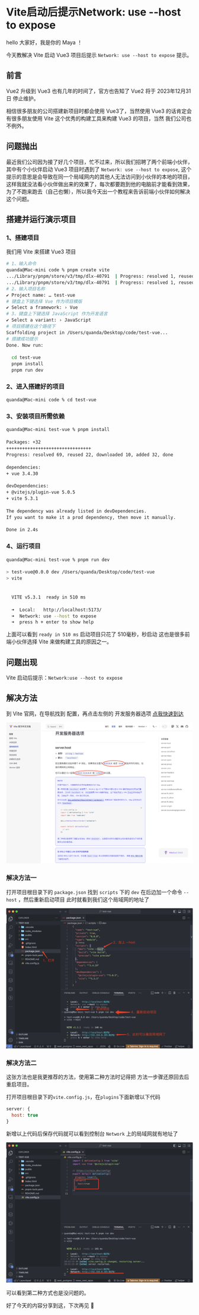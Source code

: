# Vite启动后提示Network: use --host to expose

hello 大家好，我是你的 Maya ！

今天教解决 Vite 启动 Vue3 项目后提示 `Network: use --host to expose` 提示。

## 前言

Vue2 升级到 Vue3 也有几年的时间了，官方也告知了 Vue2 将于 2023年12月31日 停止维护。

相信很多朋友的公司搭建新项目时都会使用 Vue3了，当然使用 Vue3 的话肯定会有很多朋友使用 Vite 这个优秀的构建工具来构建 Vue3 的项目，当然 我们公司也不例外。


## 问题抛出

最近我们公司因为接了好几个项目，忙不过来，所以我们招聘了两个前端小伙伴，其中有个小伙伴启动 Vue3 项目时遇到了 `Network: use --host to expose`, 这个提示的意思是会导致在同一个局域网内的其他人无法访问到小伙伴的本地的项目，这样我就没法看小伙伴做出来的效果了，每次都要跑到他的电脑前才能看到效果，为了不跑来跑去（自己也懒），所以我今天出一个教程来告诉前端小伙伴如何解决这个问题。

## 搭建并运行演示项目

### 1、搭建项目

我们用 Vite 来搭建 Vue3 项目

```bash
# 1、输入命令
quanda@Mac-mini code % pnpm create vite 
.../Library/pnpm/store/v3/tmp/dlx-40791  | Progress: resolved 1, reused 0, downl.../Library/pnpm/store/v3/tmp/dlx-40791  |   +1 +
.../Library/pnpm/store/v3/tmp/dlx-40791  | Progress: resolved 1, reused 0, downl.../Library/pnpm/store/v3/tmp/dlx-40791  | Progress: resolved 1, reused 0, downl.../Library/pnpm/store/v3/tmp/dlx-40791  | Progress: resolved 1, reused 0, downloaded 1, added 1, done
# 2、输入项目名称
✔ Project name: … test-vue
# 键盘上下键选择 Vue 作为项目模版
✔ Select a framework: › Vue
# 3、键盘上下键选择 JavaScript 作为开发语言
✔ Select a variant: › JavaScript
# 项目搭建在这个路径下
Scaffolding project in /Users/quanda/Desktop/code/test-vue...
# 搭建成功提示
Done. Now run:
  
  cd test-vue
  pnpm install
  pnpm run dev
```

### 2、进入搭建好的项目

```bash
quanda@Mac-mini code % cd test-vue 
```

### 3、安装项目所需依赖

```bash
quanda@Mac-mini test-vue % pnpm install

Packages: +32
++++++++++++++++++++++++++++++++
Progress: resolved 69, reused 22, downloaded 10, added 32, done

dependencies:
+ vue 3.4.30

devDependencies:
+ @vitejs/plugin-vue 5.0.5
+ vite 5.3.1

The dependency was already listed in devDependencies.
If you want to make it a prod dependency, then move it manually.

Done in 2.4s
```
### 4、运行项目
```bash
quanda@Mac-mini test-vue % pnpm run dev

> test-vue@0.0.0 dev /Users/quanda/Desktop/code/test-vue
> vite


  VITE v5.3.1  ready in 510 ms

  ➜  Local:   http://localhost:5173/
  ➜  Network: use --host to expose
  ➜  press h + enter to show help

```

上面可以看到 `ready in 510 ms` 启动项目只花了 510毫秒，秒启动 这也是很多前端小伙伴选择 Vite 来做构建工具的原因之一。

## 问题出现

Vite 启动后提示：`Network:use --host to expose`

## 解决方法

到 Vite 官网，在导航找到 配置，再点击左侧的 开发服务器选项 [点我快速到达](https://cn.vitejs.dev/config/server-options.html)

![1.png](./images/1.png)

### 解决方法一

打开项目根目录下的 `package.json` 找到 `scripts` 下的 `dev` 在后边加一个命令 `--host` ，然后重新启动项目
此时就看到我们这个局域网的地址了

![2.png](./images/2.png)

### 解决方法二

这张方法也是我更推荐的方法，使用第二种方法时记得把 方法一步骤还原回去后重启项目。

打开项目根目录下的`vite.config.js`，在`plugins`下面新增以下代码

```js
server: {
  host: true
}
```
新增以上代码后保存代码就可以看到控制台 `Network` 上的局域网就有地址了

![3.png](./images/3.png)

可以看到第二种方式也是没问题的。

好了今天的内容分享到这，下次再见 👋